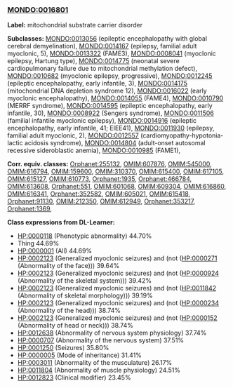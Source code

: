 
### [MONDO:0016801](http://purl.obolibrary.org/obo/MONDO_0016801)
**Label:** mitochondrial substrate carrier disorder

**Subclasses:** [MONDO:0013056](http://purl.obolibrary.org/obo/MONDO_0013056) (epileptic encephalopathy with global cerebral demyelination), [MONDO:0014167](http://purl.obolibrary.org/obo/MONDO_0014167) (epilepsy, familial adult myoclonic, 5), [MONDO:0013322](http://purl.obolibrary.org/obo/MONDO_0013322) (FAME3), [MONDO:0008041](http://purl.obolibrary.org/obo/MONDO_0008041) (myoclonic epilepsy, Hartung type), [MONDO:0014775](http://purl.obolibrary.org/obo/MONDO_0014775) (neonatal severe cardiopulmonary failure due to mitochondrial methylation defect), [MONDO:0010682](http://purl.obolibrary.org/obo/MONDO_0010682) (myoclonic epilepsy, progressive), [MONDO:0012245](http://purl.obolibrary.org/obo/MONDO_0012245) (epileptic encephalopathy, early infantile, 3), [MONDO:0014175](http://purl.obolibrary.org/obo/MONDO_0014175) (mitochondrial DNA depletion syndrome 12), [MONDO:0016022](http://purl.obolibrary.org/obo/MONDO_0016022) (early myoclonic encephalopathy), [MONDO:0014055](http://purl.obolibrary.org/obo/MONDO_0014055) (FAME4), [MONDO:0010790](http://purl.obolibrary.org/obo/MONDO_0010790) (MERRF syndrome), [MONDO:0014595](http://purl.obolibrary.org/obo/MONDO_0014595) (epileptic encephalopathy, early infantile, 30), [MONDO:0008922](http://purl.obolibrary.org/obo/MONDO_0008922) (Sengers syndrome), [MONDO:0011506](http://purl.obolibrary.org/obo/MONDO_0011506) (familial infantile myoclonic epilepsy), [MONDO:0014916](http://purl.obolibrary.org/obo/MONDO_0014916) (epileptic encephalopathy, early infantile, 41; EIEE41), [MONDO:0011930](http://purl.obolibrary.org/obo/MONDO_0011930) (epilepsy, familial adult myoclonic, 2), [MONDO:0012557](http://purl.obolibrary.org/obo/MONDO_0012557) (cardiomyopathy-hypotonia-lactic acidosis syndrome), [MONDO:0014804](http://purl.obolibrary.org/obo/MONDO_0014804) (adult-onset autosomal recessive sideroblastic anemia), [MONDO:0010985](http://purl.obolibrary.org/obo/MONDO_0010985) (FAME1), 

**Corr. equiv. classes:** [Orphanet:255132](http://www.orpha.net/ORDO/Orphanet_255132), [OMIM:607876](http://purl.obolibrary.org/obo/OMIM_607876), [OMIM:545000](http://purl.obolibrary.org/obo/OMIM_545000), [OMIM:616794](http://purl.obolibrary.org/obo/OMIM_616794), [OMIM:159600](http://purl.obolibrary.org/obo/OMIM_159600), [OMIM:310370](http://purl.obolibrary.org/obo/OMIM_310370), [OMIM:615400](http://purl.obolibrary.org/obo/OMIM_615400), [OMIM:617105](http://purl.obolibrary.org/obo/OMIM_617105), [OMIM:615127](http://purl.obolibrary.org/obo/OMIM_615127), [OMIM:610773](http://purl.obolibrary.org/obo/OMIM_610773), [Orphanet:1935](http://www.orpha.net/ORDO/Orphanet_1935), [Orphanet:466784](http://www.orpha.net/ORDO/Orphanet_466784), [OMIM:613608](http://purl.obolibrary.org/obo/OMIM_613608), [Orphanet:551](http://www.orpha.net/ORDO/Orphanet_551), [OMIM:601068](http://purl.obolibrary.org/obo/OMIM_601068), [OMIM:609304](http://purl.obolibrary.org/obo/OMIM_609304), [OMIM:616860](http://purl.obolibrary.org/obo/OMIM_616860), [OMIM:616341](http://purl.obolibrary.org/obo/OMIM_616341), [Orphanet:352582](http://www.orpha.net/ORDO/Orphanet_352582), [OMIM:605021](http://purl.obolibrary.org/obo/OMIM_605021), [OMIM:615418](http://purl.obolibrary.org/obo/OMIM_615418), [Orphanet:91130](http://www.orpha.net/ORDO/Orphanet_91130), [OMIM:212350](http://purl.obolibrary.org/obo/OMIM_212350), [OMIM:612949](http://purl.obolibrary.org/obo/OMIM_612949), [Orphanet:353217](http://www.orpha.net/ORDO/Orphanet_353217), [Orphanet:1369](http://www.orpha.net/ORDO/Orphanet_1369), 

**Class expressions from DL-Learner:**

- [HP:0000118](http://purl.obolibrary.org/obo/HP_0000118) (Phenotypic abnormality) 44.70%
- Thing 44.69%
- [HP:0000001](http://purl.obolibrary.org/obo/HP_0000001) (All) 44.69%
- [HP:0002123](http://purl.obolibrary.org/obo/HP_0002123) (Generalized myoclonic seizures) and (not ([HP:0000271](http://purl.obolibrary.org/obo/HP_0000271) (Abnormality of the face))) 39.64%
- [HP:0002123](http://purl.obolibrary.org/obo/HP_0002123) (Generalized myoclonic seizures) and (not ([HP:0000924](http://purl.obolibrary.org/obo/HP_0000924) (Abnormality of the skeletal system))) 39.42%
- [HP:0002123](http://purl.obolibrary.org/obo/HP_0002123) (Generalized myoclonic seizures) and (not ([HP:0011842](http://purl.obolibrary.org/obo/HP_0011842) (Abnormality of skeletal morphology))) 39.19%
- [HP:0002123](http://purl.obolibrary.org/obo/HP_0002123) (Generalized myoclonic seizures) and (not ([HP:0000234](http://purl.obolibrary.org/obo/HP_0000234) (Abnormality of the head))) 38.74%
- [HP:0002123](http://purl.obolibrary.org/obo/HP_0002123) (Generalized myoclonic seizures) and (not ([HP:0000152](http://purl.obolibrary.org/obo/HP_0000152) (Abnormality of head or neck))) 38.74%
- [HP:0012638](http://purl.obolibrary.org/obo/HP_0012638) (Abnormality of nervous system physiology) 37.74%
- [HP:0000707](http://purl.obolibrary.org/obo/HP_0000707) (Abnormality of the nervous system) 37.51%
- [HP:0001250](http://purl.obolibrary.org/obo/HP_0001250) (Seizures) 35.80%
- [HP:0000005](http://purl.obolibrary.org/obo/HP_0000005) (Mode of inheritance) 31.41%
- [HP:0003011](http://purl.obolibrary.org/obo/HP_0003011) (Abnormality of the musculature) 26.17%
- [HP:0011804](http://purl.obolibrary.org/obo/HP_0011804) (Abnormality of muscle physiology) 24.51%
- [HP:0012823](http://purl.obolibrary.org/obo/HP_0012823) (Clinical modifier) 23.45%


